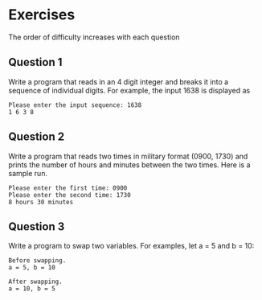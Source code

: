 # Exercises
The order of difficulty increases with each question

## Question 1
Write a program that reads in an 4 digit integer and breaks it into a sequence of individual digits. For example, the input 1638 is displayed as
```
Please enter the input sequence: 1638
1 6 3 8
```

## Question 2
Write a program that reads two times in military format (0900, 1730) and prints the number of hours and minutes between the two times. Here is a sample run.
```
Please enter the first time: 0900
Please enter the second time: 1730
8 hours 30 minutes
```

## Question 3
Write a program to swap two variables. For examples, let a = 5 and b = 10:
```
Before swapping.
a = 5, b = 10

After swapping.
a = 10, b = 5
```
